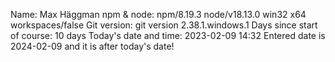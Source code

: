 
Name: Max Häggman
npm & node: npm/8.19.3 node/v18.13.0 win32 x64 workspaces/false
Git version: git version 2.38.1.windows.1
Days since start of course: 10 days
Today's date and time: 2023-02-09 14:32
Entered date is 2024-02-09 and it is after today's date!

